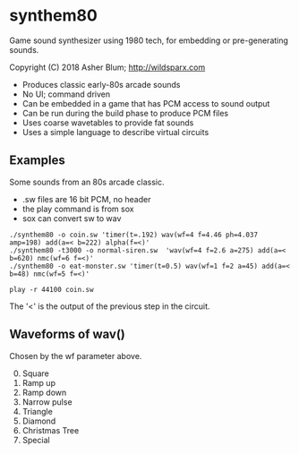 # synthem80

Game sound synthesizer using 1980 tech, for embedding or pre-generating sounds.

Copyright (C) 2018 Asher Blum; http://wildsparx.com

* Produces classic early-80s arcade sounds
* No UI; command driven
* Can be embedded in a game that has PCM access to sound output
* Can be run during the build phase to produce PCM files
* Uses coarse wavetables to provide fat sounds
* Uses a simple language to describe virtual circuits

## Examples

Some sounds from an 80s arcade classic.
* .sw files are 16 bit PCM, no header
* the play command is from sox
* sox can convert sw to wav

```
./synthem80 -o coin.sw 'timer(t=.192) wav(wf=4 f=4.46 ph=4.037 amp=198) add(a=< b=222) alpha(f=<)'
./synthem80 -t3000 -o normal-siren.sw  'wav(wf=4 f=2.6 a=275) add(a=< b=620) nmc(wf=6 f=<)'
./synthem80 -o eat-monster.sw 'timer(t=0.5) wav(wf=1 f=2 a=45) add(a=< b=48) nmc(wf=5 f=<)'

play -r 44100 coin.sw

```
The '<' is the output of the previous step in the circuit.

## Waveforms of wav()

Chosen by the wf parameter above.

0. Square
1. Ramp up
2. Ramp down
3. Narrow pulse
4. Triangle
5. Diamond
6. Christmas Tree
7. Special
